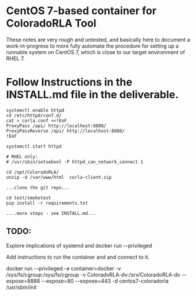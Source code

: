 # CentOS 7-based container for ColoradoRLA Tool

These notes are very rough and untested, and basically
here to document a work-in-progress to more fully
automate the procedure for setting up a runnable system
on CentOS 7, which is close to our target environment of RHEL 7.


# Follow Instructions in the INSTALL.md file in the deliverable.

```
systemctl enable httpd
cd /etc/httpd/conf.d/
cat > corla.conf <<!EoF
ProxyPass /api/ http://localhost:8888/
ProxyPassReverse /api/ http://localhost:8888/
!EoF

systemctl start httpd

# RHEL only:
# /usr/sbin/setsebool -P httpd_can_network_connect 1

cd /opt/ColoradoRLA/
unzip -d /var/www/html  corla-client.zip

...clone the git repo...

cd test/smoketest
pip install -r requirements.txt

....more steps - see INSTALL.md...

```

## TODO:
 Explore implications of systemd and docker run --privileged

 Add instructions to run the container and and connect to it.

docker run --privileged -e container=docker -v /sys/fs/cgroup:/sys/fs/cgroup -v ColoradoRLA-dv:/srv/ColoradoRLA-dv --expose=8888 --expose=80 --expose=443 -d centos7-coloradorla /usr/sbin/init
